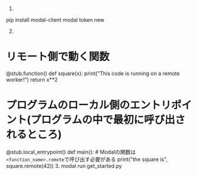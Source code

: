 1.
pip install modal-client
modal token new

2.
# リモート側で動く関数
@stub.function()
def square(x):
    print("This code is running on a remote worker!")
    return x**2

# プログラムのローカル側のエントリポイント(プログラムの中で最初に呼び出されるところ)
@stub.local_entrypoint()
def main():
    # Modalの関数は`<function_name>.remote`で呼び出す必要がある
    print("the square is", square.remote(42))
3.
modal run get_started.py
